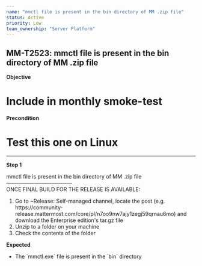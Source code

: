 ```yaml
---
name: "mmctl file is present in the bin directory of MM .zip file"
status: Active
priority: Low
team_ownership: "Server Platform"
---
```


## MM-T2523: mmctl file is present in the bin directory of MM .zip file

**Objective**

# Include in monthly smoke-test

**Precondition**

# Test this one on Linux

---

**Step 1**

mmctl file is present in the bin directory of MM .zip file\
–––––––––––––––––––––––––\
ONCE FINAL BUILD FOR THE RELEASE IS AVAILABLE:

1. Go to \~Release: Self-managed channel, locate the post (e.g. https\://community-release.mattermost.com/core/pl/n7oo9nw7ajy1zegj59qrnau6mo) and download the Enterprise edition's tar.gz file
2. Unzip to a folder on your machine
3. Check the contents of the folder

**Expected**

- The \`mmctl.exe\` file is present in the \`bin\` directory
